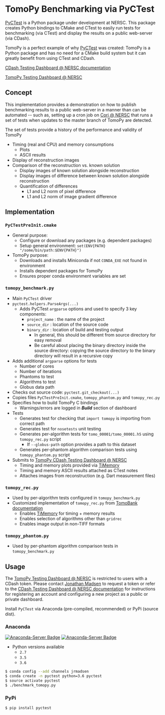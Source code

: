 # TomoPy Benchmarking via PyCTest

[PyCTest](https://github.com/jrmadsen/pyctest) is a Python package under development at NERSC.
This package creates Python bindings to CMake and CTest to easily run
tests for benchmarking (via CTest) and display the results on a public web-server (via CDash).

TomoPy is a perfect example of why [PyCTest](https://github.com/jrmadsen/pyctest) was created:
TomoPy is a Python package and has no need for a CMake build system but it can greatly benefit
from using CTest and CDash.

[CDash Testing Dashboard @ NERSC documentation](https://docs.nersc.gov/services/cdash/)

[TomoPy Testing Dashboard @ NERSC](https://cdash.nersc.gov/index.php?project=TomoPy)

## Concept

This implementation provides a demonstration on how to publish benchmarking results to a
public web-server in a manner than can be automated -- such as, setting up a cron job
on [Cori @ NERSC](http://www.nersc.gov/users/computational-systems/cori/) that runs
a set of tests when updates to the master branch of TomoPy are detected.

The set of tests provide a history of the performance and validity of TomoPy

- Timing (real and CPU) and memory consumptions
  - Plots
  - ASCII results
- Display of reconstruction images
- Comparison of the reconstruction vs. known solution
  - Display images of known solution alongside reconstruction
  - Display images of difference between known solution alongside reconstruction
  - Quantification of differences
    - L1 and L2 norm of pixel difference
    - L1 and L2 norm of image gradient difference

## Implementation

### `PyCTestPreInit.cmake`

- General purpose:
  - Configure or download any packages (e.g. dependent packages)
  - Setup general environment: `set(ENV{PATH} "/some/bin/path:$ENV{PATH}")`
- TomoPy purpose:
  - Downloads and installs Miniconda if not `CONDA_EXE` not found in environment
  - Installs dependent packages for TomoPy
  - Ensures proper conda environment variables are set

### `tomopy_benchmark.py`

- Main `PyCTest` driver
- `pyctest.helpers.ParseArgs(...)`
  - Adds PyCTest `argparse` options and used to specify 3 key components:
    - `project_name` : the name of the project
    - `source_dir` : location of the source code
    - `binary_dir` : location of build and testing output
      - In general, this should be different from source directory for easy removal
      - Be careful about placing the binary directory inside the source directory: copying the source directory to the binary directory will result in a recursive copy
- Adds additional `argparse` options for tests
  - Number of cores
  - Number of iterations
  - Phantoms to test
  - Algorithms to test
  - Globus data path
- Checks out source code: `pyctest.git_checkout(...)`
- Copies files `PyCTestPreInit.cmake`, `tomopy_phantom.py` and `tomopy_rec.py`
- Specifies how to build TomoPy C bindings
  - Warnings/errors are logged in ___Build___ section of dashboard
- Tests
  - Generates test for checking that `import tomopy` is importing from correct path
  - Generates test for `nosetests` unit testing
  - Generates per-algorithm tests for `tomo_00001/tomo_00001.h5` using `tomopy_rec.py` script
    - If `--globus-path` option provides a path to this dataset
  - Generates per-phantom algorithm comparison tests using `tomopy_phantom.py` script
- Submits to [TomoPy CDash Testing Dashboard @ NERSC](https://cdash.nersc.gov/index.php?project=TomoPy)
  - Timing and memory plots provided via [TiMemory](https://github.com/jrmadsen/TiMemory)
  - Timing and memory ASCII results attached as CTest notes
  - Attaches images from reconstruction (e.g. Dart measurement files)

### `tomopy_rec.py`

- Used by per-algorithm tests configured in `tomopy_benchmark.py`
- Customized implementation of `tomopy_rec.py` from [TomoBank documentation](http://tomobank.readthedocs.io/en/latest/index.html)
  - Enables [TiMemory](https://github.com/jrmadsen/TiMemory) for timing + memory results
  - Enables selection of algorithms other than `gridrec`
  - Enables image output in non-TIFF formats

### `tomopy_phantom.py`

- Used by per-phantom algorithm comparison tests in `tomopy_benchmark.py`

## Usage

The [TomoPy Testing Dashboard @ NERSC](https://cdash.nersc.gov/index.php?project=TomoPy)
is restricted to users with a CDash token. Please contact [Jonathan Madsen](mailto:jrmadsen@lbl.gov)
to request a token or refer to the
[CDash Testing Dashboard @ NERSC documentation](https://docs.nersc.gov/services/cdash/)
for instructions for registering an account and configuring a new project as a public or private dashboard.

Install `PyCTest` via Anaconda (pre-compiled, recommended) or PyPi (source dist).

### Anaconda

[![Anaconda-Server Badge](https://anaconda.org/jrmadsen/pyctest/badges/installer/conda.svg)](https://conda.anaconda.org/jrmadsen)
[![Anaconda-Server Badge](https://anaconda.org/jrmadsen/pyctest/badges/platforms.svg)](https://anaconda.org/jrmadsen/pyctest)

- Python versions available
  - `2.7`
  - `3.5`
  - `3.6`

```bash
$ conda config --add channels jrmadsen
$ conda create -n pyctest python=3.6 pyctest
$ source activate pyctest
$ ./benchmark_tomopy.py
```

### PyPi

```bash
$ pip install pyctest
```
